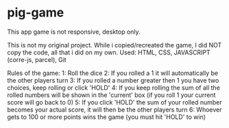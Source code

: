 # pig-game

This app game is not responsive, desktop only.

This is not my original project. While i copied/recreated the game, I did NOT copy the code, all that i did on my own.
Used: HTML, CSS, JAVASCRIPT (corre-js, parcel), Git

Rules of the game:
1: Roll the dice 
2: If you rolled a 1 it will automatically be the other players turn
3: If you rolled a number greater then 1 you have two choices, keep rolling or click 'HOLD' 
4: If you keep rolling the sum of all the rolled numbers will be shown in the 'current' box (if you roll 1 your current score will go back to 0)
5: If you click 'HOLD' the sum of your rolled number becomes your actual score, it will then be the other players turn
6: Whoever gets to 100 or more points wins the game (you must hit 'HOLD' to win)
